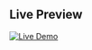## Live Preview

[![Live Demo](https://img.shields.io/badge/Live%20Preview-000000?style=for-the-badge&logo=github&logoColor=white)](https://mohammed-awad-eng.github.io/Kasper/)
